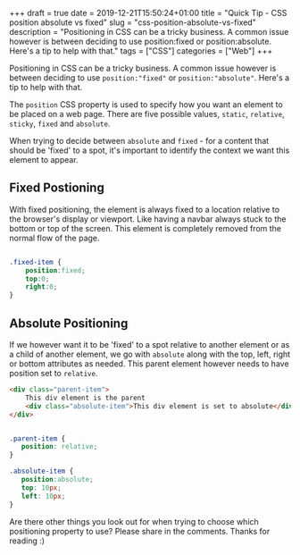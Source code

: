 +++
draft = true
date = 2019-12-21T15:50:24+01:00
title = "Quick Tip - CSS position absolute vs fixed"
slug = "css-position-absolute-vs-fixed"
description = "Positioning in CSS can be a tricky business. A common issue however is between deciding to use position:fixed or position:absolute. Here's a tip to help with that."
tags = ["CSS"]
categories = ["Web"]
+++

Positioning in CSS can be a tricky business. A common issue however is between deciding to use `position:"fixed"` or `position:"absolute"`. Here's a tip to help with that.

The `position` CSS property is used to specify how you want an element to be placed on a web page. There are five possible values, `static`, `relative`, `sticky`, `fixed` and `absolute`.

When trying to decide between `absolute` and `fixed` - for a content that should be 'fixed' to a spot, it's important to identify the context we want this element to appear.

## Fixed Postioning

With fixed positioning, the element is always fixed to a location relative to the browser's display or viewport. Like having a navbar always stuck to the bottom or top of the screen. This element is completely removed from the normal flow of the page.

```css

.fixed-item {
    position:fixed;
    top:0;
    right:0;
}

```

## Absolute Positioning

 If we however want it to be 'fixed' to a spot relative to another element or as a child of another element, we go with `absolute` along with the top, left, right or bottom attributes as needed. This parent element however needs to have position set to `relative`.

```html
<div class="parent-item">
    This div element is the parent
    <div class="absolute-item">This div element is set to absolute</div>
</div>
```
 ```css

.parent-item {
    position: relative;
}

.absolute-item {
    position:absolute;
    top: 10px;
    left: 10px;
}

 ```

 Are there other things you look out for when trying to choose which positioning property to use? Please share in the comments. Thanks for reading :)